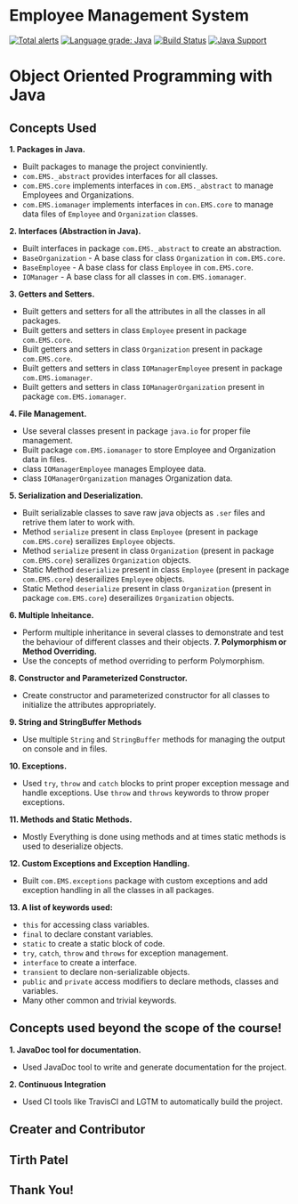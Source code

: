 # Employee Management System
[![Total alerts](https://img.shields.io/lgtm/alerts/g/tirthasheshpatel/Employee-Management-System.svg?logo=lgtm&logoWidth=18)](https://lgtm.com/projects/g/tirthasheshpatel/Employee-Management-System/alerts/)
[![Language grade: Java](https://img.shields.io/lgtm/grade/java/g/tirthasheshpatel/Employee-Management-System.svg?logo=lgtm&logoWidth=18)](https://lgtm.com/projects/g/tirthasheshpatel/Employee-Management-System/context:java)
[![Build Status](https://travis-ci.com/tirthasheshpatel/Employee-Management-System.svg?branch=master)](https://travis-ci.com/tirthasheshpatel/Employee-Management-System)
[![Java Support](https://img.shields.io/badge/Java-8%7C9%7C10%7C11-orange)](https://img.shields.io/badge/Java-8%7C9%7C10%7C11-orange)

# Object Oriented Programming with Java

## Concepts Used

**1. Packages in Java.**
  - Built packages to manage the project conviniently.
  - `com.EMS._abstract` provides interfaces for all classes.
  - `com.EMS.core` implements interfaces in `com.EMS._abstract` to manage Employees and Organizations.
  - `com.EMS.iomanager` implements interfaces in `con.EMS.core` to manage data files of `Employee` and `Organization` classes.
  
**2. Interfaces (Abstraction in Java).**
  - Built interfaces in package `com.EMS._abstract` to create an abstraction.
  - `BaseOrganization` \- A base class for class `Organization` in `com.EMS.core`.
  - `BaseEmployee` \- A base class for class `Employee` in `com.EMS.core`.
  - `IOManager` \- A base class for all classes in `com.EMS.iomanager`.
  
**3. Getters and Setters.**
  - Built getters and setters for all the attributes in all the classes in all packages.
  - Built getters and setters in class `Employee` present in package `com.EMS.core`.
  - Built getters and setters in class `Organization` present in package `com.EMS.core`.
  - Built getters and setters in class `IOManagerEmployee` present in package `com.EMS.iomanager`.
  - Built getters and setters in class `IOManagerOrganization` present in package `com.EMS.iomanager`.
  
**4. File Management.**
  - Use several classes present in package ``java.io`` for proper file management.
  - Built package `com.EMS.iomanager` to store Employee and Organization data in files.
  - class `IOManagerEmployee` manages Employee data.
  - class `IOManagerOrganization` manages Organization data.
  
**5. Serialization and Deserialization.**
  - Built serializable classes to save raw java objects as ``.ser`` files and retrive them later to work with.
  - Method `serialize` present in class `Employee` (present in package `com.EMS.core`) serailizes `Employee` objects.
  - Method `serialize` present in class `Organization` (present in package `com.EMS.core`) serailizes `Organization` objects.
  - Static Method `deserialize` present in class `Employee` (present in package `com.EMS.core`) deserailizes `Employee` objects.
  - Static Method `deserialize` present in class `Organization` (present in package `com.EMS.core`) deserailizes `Organization` objects.
  
**6. Multiple Inheitance.**
  - Perform multiple inheritance in several classes to demonstrate and test the behaviour of different classes and their objects.
**7. Polymorphism or Method Overriding.**
  - Use the concepts of method overriding to perform Polymorphism.
  
**8. Constructor and Parameterized Constructor.**
  - Create constructor and parameterized constructor for all classes to initialize the attributes appropriately.
  
**9. String and StringBuffer Methods**
  - Use multiple `String` and `StringBuffer` methods for managing the output on console and in files.
  
**10. Exceptions.**
  - Used `try`, `throw` and `catch` blocks to print proper exception message and handle exceptions. Use `throw` and `throws` keywords to throw proper exceptions.
  
**11. Methods and Static Methods.**
  - Mostly Everything is done using methods and at times static methods is used to deserialize objects.
  
**12. Custom Exceptions and Exception Handling.**
  - Built `com.EMS.exceptions` package with custom exceptions and add exception handling in all the classes in all packages.
  
**13. A list of keywords used:**
  - `this` for accessing class variables.
  - `final` to declare constant variables.
  - `static` to create a static block of code.
  - `try`, `catch`, `throw` and `throws` for exception management.
  - `interface` to create a interface.
  - `transient` to declare non-serializable objects.
  - `public` and `private` access modifiers to declare methods, classes and variables.
  - Many other common and trivial keywords.

## Concepts used beyond the scope of the course!

**1. JavaDoc tool for documentation.**
  - Used JavaDoc tool to write and generate documentation for the project.
  
**2. Continuous Integration**
  - Used CI tools like TravisCI and LGTM to automatically build the project.


Creater and Contributor
-----------------------
Tirth Patel
-----------------------


## Thank You!
